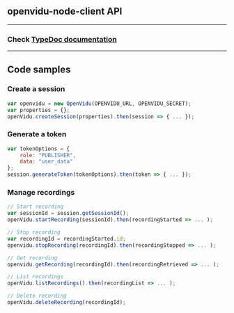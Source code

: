 <h2 id="section-title">openvidu-node-client API</h2>
<hr>

<h3>Check <a href="../../../api/openvidu-node-client/">TypeDoc documentation</a></h3>

<hr>

## Code samples

### Create a session

```javascript
var openvidu = new OpenVidu(OPENVIDU_URL, OPENVIDU_SECRET);
var properties = {};
openVidu.createSession(properties).then(session => { ... });
```

### Generate a token

```javascript
var tokenOptions = {
    role: "PUBLISHER",
    data: "user_data"
};
session.generateToken(tokenOptions).then(token => { ... });
```

### Manage recordings

```javascript
// Start recording
var sessionId = session.getSessionId();
openVidu.startRecording(sessionId).then(recordingStarted => ... );

// Stop recording
var recordingId = recordingStarted.id;
openvidu.stopRecording(recordingId).then(recordingStopped => ... );

// Get recording
openvidu.getRecording(recordingId).then(recordingRetrieved => ... );

// List recordings
openVidu.listRecordings().then(recordingList => ... );

// Delete recording
openVidu.deleteRecording(recordingId);
```

<br>